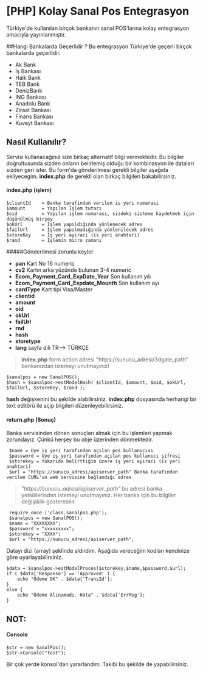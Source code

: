 [PHP] Kolay Sanal Pos Entegrasyon
========

Türkiye'de kullanılan birçok bankanın sanal POS'larına kolay entegrasyon amacıyla yayınlanmıştır.

##Hangi Bankalarda Geçerlidir ?
Bu entegrasyon Türkiye'de geçerli birçok bankalarda geçerlidir. 
- Ak Bank
- İş Bankası
- Halk Bank
- TEB Bank
- DenizBank
- ING Bankası
- Anadolu Bank
- Ziraat Bankası
- Finans Bankası
- Kuveyt Bankası


## Nasıl Kullanılır? 
Servisi kullanacağınız size birkaç alternatif bilgi vermektedir. Bu bilgiler doğrultusunda sizden onların belirlemiş olduğu bir kombinasyon ile dataları sizden geri ister. Bu form'da gönderilmesi gerekli bilgiler aşağıda ekliyecegim. **index.php** de gerekli olan birkaç bilgileri bakabilirsiniz.

#### index.php (işlem)

```
$clientId    = Banka tarafindan verilen is yeri numarasi
$amount      = Yapılan İşlem tutarı
$oid         = Yapılan işlem numarası, sizdeki sisteme kaydetmek için düşünülmüş birşey
$okUrl       = İşlem yapıldığında yönlenecek adres
$failUrl     = İşlem yapılmadığında yönlenilecek adres
$storeKey    = İş yeri ayiraci (is yeri anahtari)
$rand        = İşlemin micro zamanı
```
#####Gönderilmesi zorunlu keyler

- __pan__ Kart No 16 numeric
- __cv2__ Kartın arka yüzünde bulunan 3-4 numeric
- __Ecom_Payment_Card_ExpDate_Year__ Son kullanım yılı
- __Ecom_Payment_Card_Expdate_Mounth__ Son kullanım ayı
- __cardType__ Kart tipi Visa/Master
- __clientid__
- __amount__
- __oid__
- __okUrl__
- __failUrl__
- __rnd__
- __hash__
- __storetype__
- __lang__ sayfa dili TR--> TÜRKÇE

> __index.php__ form action adresi "https://sunucu_adresi/3dgate_path" bankanızdan istemeyi unutmayınız!

```
$sanalpos = new SanalPOS();
$hash = $sanalpos->estModelHash( $clientId, $amount, $oid, $okUrl, $failUrl, $storeKey, $rand );
```
**hash** değişkenini bu şekilde alabilirsiniz. **index.php** dosyasında herhangi bir text editörü ile açıp bilgileri düzenleyebilirsiniz.

#### return.php (Sonuç)

Banka servisinden dönen sonuçları almak için bu işlemleri yapmak zorundayız. Çünkü herşey bu obje üzerinden dönmektedir.


````
 $name = Üye iş yeri tarafından açılan pos kullanıcısı
 $password = Üye iş yeri tarafından açılan pos kullanıcı şifresi
 $storekey = Yukarıda belirttiğim üzere iş yeri ayiraci (is yeri anahtari)
 $url = "https://sunucu_adresi/apiserver_path" Banka tarafından verilen CURL'un web servisine bağlandığı adres
````

> *"https://sunucu_adresi/apiserver_path"* bu adresi banka yetkililerinden istemeyi unutmayınız. Her banka için bu bilgiler değişiklik gösterebilir. 

````
 require_once ('class.sanalpos.php');
 $sanalpos = new SanalPOS();
 $name = "XXXXXXXX";
 $password = "xxxxxxxxx";
 $storekey = "XXXX";
 $url = "https://sunucu_adresi/apiserver_path";
````

Datayı dizi (array) şeklinde aldırdım. Aşağıda vereceğim kodları kendinize göre uyarlayabilirsiniz. 

````
$data = $sanalpos->estModelProces($storekey,$name,$password,$url);
if ( $data['Response'] == 'Approved' ) {
    echo "Ödeme OK" . $data['TransId'];
}
else {
    echo "Ödeme Alınamadı. Hata" . $data['ErrMsg'];
}
````

## NOT:

#### Console
````
$str = new SanalPos();
$str->Console("test");
````

Bir çok yerde konsol'dan yararlandım. Takibi bu şekilde de yapabilirsiniz. 
